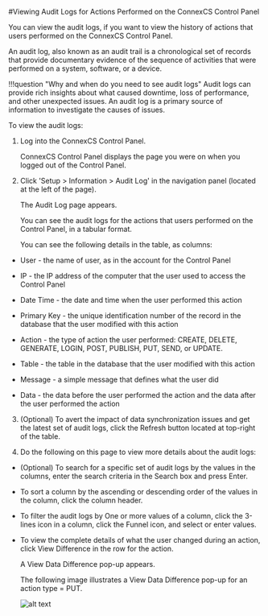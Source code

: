 #Viewing Audit Logs for Actions Performed on the ConnexCS Control Panel

You can view the audit logs, if you want to view the history of actions that users performed on the ConnexCS Control Panel. 

An audit log, also known as an audit trail is a chronological set of records that provide documentary evidence of the sequence of activities that were performed on a system, software, or a device.

!!!question "Why and when do you need to see audit logs" 
    Audit logs can provide rich insights about what caused downtime, loss of performance, and other unexpected issues. An audit log is a primary source of information to investigate the causes of issues.

To view the audit logs:

1. Log into the ConnexCS Control Panel.

   ConnexCS Control Panel displays the page you were on when you logged out of the Control Panel.
   
2. Click 'Setup > Information > Audit Log' in the navigation panel (located at the left of the page).

   The Audit Log page appears.

   You can see the audit logs for the actions that users performed on the Control Panel, in a tabular format.
   
   You can see the following details in the table, as columns:
    
* User - the name of user, as in the account for the Control Panel

* IP - the IP address of the computer that the user used to access the Control Panel

* Date Time - the date and time when the user performed this action

* Primary Key - the unique identification number of the record in the database that the user modified with this action

* Action - the type of action the user performed: CREATE, DELETE, GENERATE, LOGIN, POST, PUBLISH, PUT, SEND, or UPDATE.

* Table - the table in the database that the user modified with this action

* Message - a simple message that defines what the user did

* Data - the data before the user performed the action and the data after the user performed the action

3. (Optional) To avert the impact of data synchronization issues and get the latest set of audit logs, click the Refresh button located at top-right of the table.

4. Do the following on this page to view more details about the audit logs:

* (Optional) To search for a specific set of audit logs by the values in the columns, enter the search criteria in the Search box and press Enter.

* To sort a column by the ascending or descending order of the values in the column, click the column header.

* To filter the audit logs by One or more values of a column, click the 3-lines icon in a column, click the Funnel icon, and select or enter values.

* To view the complete details of what the user changed during an action, click View Difference in the row for the action. 
	
  A View Data Difference pop-up appears.
  
  The following image illustrates a View Data Difference pop-up for an action type = PUT.
  
   ![alt text][view-data-difference-audit-logs]
   
   [view-data-difference-audit-logs]: /misc/img/view-data-difference-audit-logs.png "view-data-difference-audit-logs"
